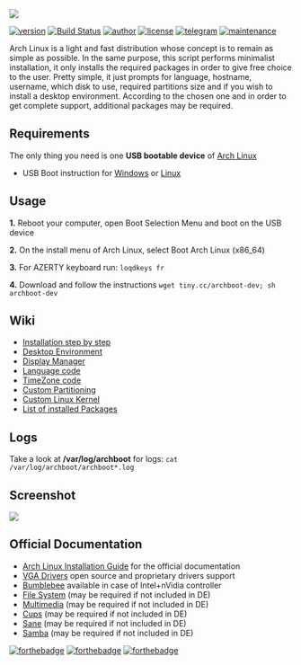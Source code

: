 <a href="https://grm34.github.io/archboot/">
  <img src="https://raw.githubusercontent.com/grm34/archboot/gh-pages/assets/images/logo.png">
</a>

[![version](https://img.shields.io/badge/version-v2.8.4-blue.svg)](https://github.com/grm34/archboot/releases) [![Build Status](https://travis-ci.org/grm34/archboot.svg?branch=master)](https://travis-ci.org/grm34/archboot) [![author](https://img.shields.io/badge/author-grm34-red.svg)](https://github.com/grm34) [![license](https://img.shields.io/badge/license-Apache%202.0-blue.svg)](https://github.com/grm34/archboot/blob/master/LICENSE) [![telegram](https://img.shields.io/badge/Telegram-chat-red)](https://t.me/archboot) [![maintenance](https://img.shields.io/maintenance/yes/2020.svg)](https://github.com/grm34/archboot/pulse)

Arch Linux is a light and fast distribution whose concept is to remain as simple as possible. In the same purpose, this script performs minimalist installation, it only installs the required packages in order to give free choice to the user. Pretty simple, it just prompts for language, hostname, username, which disk to use, required partitions size and if you wish to install a desktop environment. According to the chosen one and in order to get complete support, additional packages may be required.

## Requirements

The only thing you need is one **USB bootable device** of [Arch Linux](https://mir.archlinux.fr/iso/latest)

* USB Boot instruction for [Windows](https://rufus.ie/) or [Linux](https://wiki.archlinux.org/index.php/USB_flash_installation_media)

## Usage

**1.** Reboot your computer, open Boot Selection Menu and boot on the USB device

**2.** On the install menu of Arch Linux, select Boot Arch Linux (x86_64)

**3.** For AZERTY keyboard run: `loqdkeys fr`

**4.** Download and follow the instructions `wget tiny.cc/archboot-dev; sh archboot-dev`

## Wiki

* [Installation step by step](https://github.com/grm34/archboot/wiki/Installation-step-by-step)
* [Desktop Environment](https://github.com/grm34/archboot/wiki/Desktop-Environment)
* [Display Manager](https://github.com/grm34/archboot/wiki/Display-Manager)
* [Language code](https://github.com/grm34/archboot/wiki/Language-code)
* [TimeZone code](https://github.com/grm34/archboot/wiki/TimeZone-code)
* [Custom Partitioning](https://github.com/grm34/archboot/wiki/Custom-Partitioning)
* [Custom Linux Kernel](https://github.com/grm34/archboot/wiki/Custom-Linux-Kernel)
* [List of installed Packages](https://github.com/grm34/archboot/wiki/List-of-installed-Packages)

## Logs

Take a look at **/var/log/archboot** for logs: `cat /var/log/archboot/archboot*.log`

## Screenshot

<a href="https://raw.githubusercontent.com/grm34/archboot/gh-pages/assets/images/screenshot.png">
  <img src="https://raw.githubusercontent.com/grm34/archboot/gh-pages/assets/images/screenshot.png">
</a>

## Official Documentation

* [Arch Linux Installation Guide](https://wiki.archlinux.org/index.php/Installation_guide) for the official documentation
* [VGA Drivers](https://wiki.archlinux.org/index.php/Xorg#Driver_installation) open source and proprietary drivers support
* [Bumblebee](https://wiki.archlinux.org/index.php/Bumblebee) available in case of Intel+nVidia controller
* [File System](https://wiki.archlinux.org/index.php/file_systems) (may be required if not included in DE)
* [Multimedia](https://wiki.archlinux.org/index.php/List_of_applications/Multimedia) (may be required if not included in DE)
* [Cups](https://wiki.archlinux.org/index.php/CUPS) (may be required if not included in DE)
* [Sane](https://wiki.archlinux.org/index.php/SANE) (may be required if not included in DE)
* [Samba](https://wiki.archlinux.org/index.php/Samba) (may be required if not included in DE)

[![forthebadge](https://forthebadge.com/images/badges/built-with-love.svg)](https://forthebadge.com)
[![forthebadge](https://forthebadge.com/images/badges/for-you.svg)](https://forthebadge.com)
[![forthebadge](https://forthebadge.com/images/badges/its-not-a-lie-if-you-believe-it.svg)](https://forthebadge.com)
